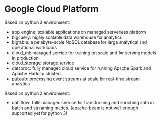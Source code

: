 # Google Cloud Platform

Based on python 3 environment:
* app_engine: scalable applications on managed serverless platform
* bigquery: highly scalable data warehouse for analytics
* bigtable: a petabyte-scale NoSQL database for large analytical and operational workloads
* cloud_ml: managed service for training on scale and for serving models in production
* cloud_storage: storage service
* dataproc: fully managed cloud service for running Apache Spark and Apache Hadoop clusters
* pubsub: processing event streams at scale for real-time stream analytics

Based on python 2 environment:
* dataflow: fulle managed service for transforming and enriching data in batch and streaming modes. (apache-beam is not well enough supported yet for python 3)
